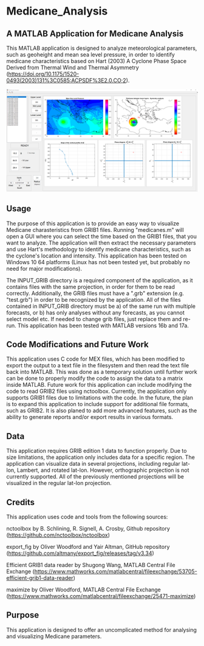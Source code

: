 <h1> Medicane_Analysis </h1>
<h2> A MATLAB Application for Medicane Analysis </h2>

This MATLAB application is designed to analyze meteorological parameters, such as geoheight and mean sea level pressure, in order to identify medicane characteristics based on Hart (2003) A Cyclone Phase Space Derived from Thermal Wind and Thermal Asymmetry
(https://doi.org/10.1175/1520-0493(2003)131%3C0585:ACPSDF%3E2.0.CO;2).

![Example Image](https://github.com/i-samos/Medicane_Analysis/blob/main/medicanes_icon.png)

<h2> Usage </h2>

The purpose of this application is to provide an easy way to visualize Medicane charasteristics from GRIB1 files. Running "medicanes.m" will open a GUI where you can select the time based on the GRIB1 files, that you want to analyze. The application will then extract the necessary parameters and use Hart's methodology to identify medicane characteristics, such as the cyclone's location and intensity. This application has been tested on Windows 10 64 platforms (Linux has not been tested yet, but probably no need for major modifications).

The INPUT_GRIB directory is a required component of the application, as it contains files with the same projection, in order for them to be read correctly. Additionally, the GRIB files must have a ".grb" extension (e.g. "test.grb") in order to be recognized by the application. All of the files contained in INPUT_GRIB directory must be a) of the same run with multiple forecasts, or b) has only analyses without any forecasts, as you cannot select model etc. If needed to change grib files, just replace them and re-run. This application has been tested with MATLAB versions 16b and 17a.

<h2> Code Modifications and Future Work </h2>
This application uses C code for MEX files, which has been modified to export the output to a text file in the filesystem and then read the text file back into MATLAB. This was done as a temporary solution until further work can be done to properly modify the code to assign the data to a matrix inside MATLAB. Future work for this application can include modifying the code to read GRIB2 files using nctoolbox. Currently, the application only supports GRIB1 files due to limitations with the code. In the future, the plan is to expand this application to include support for additional file formats, such as GRIB2. It is also planed to add more advanced features, such as the ability to generate reports and/or export results in various formats.

<h2> Data </h2>
This application requires GRIB edition 1 data to function properly. Due to size limitations, the application only includes data for a specific region. The application can visualize data in several projections, including regular lat-lon, Lambert, and rotated lat-lon. However, orthographic projection is not currently supported. All of the previously mentioned projections will be visualized in the regular lat-lon projection.

<h2> Credits </h2>
This application uses code and tools from the following sources:

nctoolbox by B. Schlining, R. Signell, A. Crosby, Github repository
(https://github.com/nctoolbox/nctoolbox)

export_fig by Oliver Woodford and Yair Altman, GitHub repository
(https://github.com/altmany/export_fig/releases/tag/v3.34)

Efficient GRIB1 data reader by Shugong Wang, MATLAB Central File Exchange
(https://www.mathworks.com/matlabcentral/fileexchange/53705-efficient-grib1-data-reader)

maximize by Oliver Woodford, MATLAB Central File Exchange
(https://www.mathworks.com/matlabcentral/fileexchange/25471-maximize)

<h2> Purpose </h2>
This application is designed to offer an uncomplicated method for analysing and visualizing Medicane parameters. 
